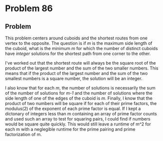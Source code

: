 # Problem 86

## Problem

This problem centers around cuboids and the shortest routes from one vertex to the opposite. 
The question is if _m_ is the maximum side length of the cuboid, what is the minimum _m_ for which the number of distinct cuboids have *integer* solutions for the shortest path from one corner to the other.

I've worked out that the shortest route will always be the square root of the product of the largest number and the sum of the two smaller numbers. 
This means that if the product of the largest number and the sum of the two smallest numbers is a square number, the solution will be an integer.

I also know that for each _m_, the number of solutions is necessarily the sum of the number of solutions for _m-1_ and the number of solutions where the side length of one of the edges of the cuboid is _m_. Finally, I know that the product of two numbers will be square if for each of their prime factors, the modulus(2) of the exponent of each prime factor is equal. If I kept a dictonary of integers less than m containing an array of prime factor counts and used such an array to test for squaring pairs, I could find if numbers would be square quite quickly. This would still leave a runtime of m^2 for each m with a neglegible runtime for the prime pairing and prime factorization of m.
